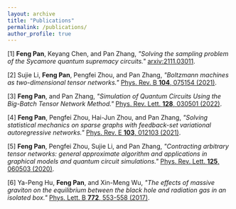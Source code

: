 ```yaml
---
layout: archive
title: "Publications"
permalink: /publications/
author_profile: true
---
```


[1] **Feng Pan**, Keyang Chen, and Pan Zhang, *"Solving the sampling problem of the Sycamore quantum supremacy circuits."* [arxiv:2111.03011](https://arxiv.org/abs/2111.03011).

[2] Sujie Li, **Feng Pan**, Pengfei Zhou, and Pan Zhang, *"Boltzmann machines as two-dimensional tensor networks."* [Phys. Rev. B **104**, 075154 (2021)](https://link.aps.org/doi/10.1103/PhysRevB.104.075154).

[3] **Feng Pan**, and Pan Zhang, *"Simulation of Quantum Circuits Using the Big-Batch Tensor Network Method."* [Phys. Rev. Lett. **128**, 030501 (2022)](https://doi.org/10.1103/PhysRevLett.128.030501).

[4] **Feng Pan**, Pengfei Zhou, Hai-Jun Zhou, and Pan Zhang, *"Solving statistical mechanics on sparse graphs with feedback-set variational autoregressive networks."* [Phys. Rev. E **103**, 012103 (2021)](https://link.aps.org/doi/10.1103/PhysRevE.103.012103).

[5] **Feng Pan**, Pengfei Zhou, Sujie Li, and Pan Zhang, *"Contracting arbitrary tensor networks: general approximate algorithm and applications in graphical models and quantum circuit simulations."* [Phys. Rev. Lett. **125**, 060503 (2020)](https://link.aps.org/doi/10.1103/PhysRevLett.125.060503).

[6] Ya-Peng Hu, **Feng Pan**, and Xin-Meng Wu, *"The effects of massive graviton on the equilibrium between the black hole and radiation gas in an isolated box."* [Phys. Lett. B **772**, 553-558 (2017)](http://www.sciencedirect.com/science/article/pii/S0370269317305750).

<!-- {% if author.googlescholar %}
  You can also find my articles on <u><a href="{{author.googlescholar}}">my Google Scholar profile</a>.</u>
{% endif %}

{% include base_path %}

{% for post in site.publications reversed %}
  {% include archive-single.html %}
{% endfor %} -->
